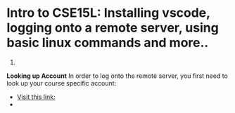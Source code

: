 # Intro to CSE15L: Installing vscode, logging onto a remote server, using basic linux commands and more..

1)

**Looking up Account**
In order to log onto the remote server, you first need to look up your course specific account:

*  [Visit this link:](https://sdacs.ucsd.edu/~icc/index.php)
*

